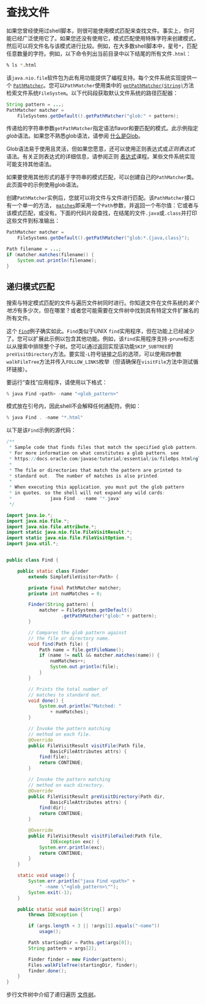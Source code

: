 # 查找文件

如果您曾经使用过shell脚本，则很可能使用模式匹配来查找文件。事实上，你可能已经广泛使用它了。如果您还没有使用它，模式匹配使用特殊字符来创建模式，然后可以将文件名与该模式进行比较。例如，在大多数shell脚本中，星号`*`，匹配任意数量的字符。例如，以下命令列出当前目录中以下结尾的所有文件`.html`：

```bash
% ls *.html
```

该`java.nio.file`软件包为此有用功能提供了编程支持。每个文件系统实现提供一个 [`PathMatcher`](https://docs.oracle.com/javase/8/docs/api/java/nio/file/PathMatcher.html)。您可以`PathMatcher`使用类中的 [`getPathMatcher(String)`](https://docs.oracle.com/javase/8/docs/api/java/nio/file/FileSystem.html#getPathMatcher-java.lang.String-)方法检索文件系统`FileSystem`。以下代码段获取默认文件系统的路径匹配器：

```java
String pattern = ...;
PathMatcher matcher =
    FileSystems.getDefault().getPathMatcher("glob:" + pattern);
```

传递给的字符串参数`getPathMatcher`指定语法flavor和要匹配的模式。此示例指定*glob*语法。如果您不熟悉glob语法，请参阅 [什么是Glob](fileOps.html#glob)。

Glob语法易于使用且灵活，但如果您愿意，还可以使用正则表达式或*正则表达式*语法。有关正则表达式的详细信息，请参阅正则 [表达式](../regex/index.html)课程。某些文件系统实现可能支持其他语法。

如果要使用其他形式的基于字符串的模式匹配，可以创建自己的`PathMatcher`类。此页面中的示例使用glob语法。

创建`PathMatcher`实例后，您就可以将文件与文件进行匹配。该`PathMatcher`接口有一个单一的方法， [`matches`](https://docs.oracle.com/javase/8/docs/api/java/nio/file/PathMatcher.html#matches-java.nio.file.Path-)即采用一个`Path`参数，并返回一个布尔值：它或者与该模式匹配，或没有。下面的代码片段查找，在结尾的文件`.java`或`.class`并打印这些文件到标准输出：

```java
PathMatcher matcher =
    FileSystems.getDefault().getPathMatcher("glob:*.{java,class}");

Path filename = ...;
if (matcher.matches(filename)) {
    System.out.println(filename);
}
```

## 递归模式匹配

搜索与特定模式匹配的文件与遍历文件树同时进行。你知道文件在文件系统的*某个地方*有多少次，但在哪里？或者您可能需要在文件树中找到具有特定文件扩展名的所有文件。

这个 [`Find`](examples/Find.java)例子确实如此。`Find`类似于UNIX `find`实用程序，但在功能上已经减少了。您可以扩展此示例以包含其他功能。例如，该`find`实用程序支持`-prune`标志以从搜索中排除整个子树。您可以通过返回实现该功能`SKIP_SUBTREE`的`preVisitDirectory`方法。要实现`-L`符号链接之后的选项，可以使用四参数`walkFileTree`方法并传入`FOLLOW_LINKS`枚举（但请确保在`visitFile`方法中测试循环链接）。

要运行“查找”应用程序，请使用以下格式：

```java
% java Find <path> -name "<glob_pattern>"
```

模式放在引号内，因此shell不会解释任何通配符。例如：

```java
% java Find . -name "*.html"
```

以下是该`Find`示例的源代码：

```java
/**
 * Sample code that finds files that match the specified glob pattern.
 * For more information on what constitutes a glob pattern, see
 * https://docs.oracle.com/javase/tutorial/essential/io/fileOps.html#glob
 *
 * The file or directories that match the pattern are printed to
 * standard out.  The number of matches is also printed.
 *
 * When executing this application, you must put the glob pattern
 * in quotes, so the shell will not expand any wild cards:
 *              java Find . -name "*.java"
 */

import java.io.*;
import java.nio.file.*;
import java.nio.file.attribute.*;
import static java.nio.file.FileVisitResult.*;
import static java.nio.file.FileVisitOption.*;
import java.util.*;


public class Find {

    public static class Finder
        extends SimpleFileVisitor<Path> {

        private final PathMatcher matcher;
        private int numMatches = 0;

        Finder(String pattern) {
            matcher = FileSystems.getDefault()
                    .getPathMatcher("glob:" + pattern);
        }

        // Compares the glob pattern against
        // the file or directory name.
        void find(Path file) {
            Path name = file.getFileName();
            if (name != null && matcher.matches(name)) {
                numMatches++;
                System.out.println(file);
            }
        }

        // Prints the total number of
        // matches to standard out.
        void done() {
            System.out.println("Matched: "
                + numMatches);
        }

        // Invoke the pattern matching
        // method on each file.
        @Override
        public FileVisitResult visitFile(Path file,
                BasicFileAttributes attrs) {
            find(file);
            return CONTINUE;
        }

        // Invoke the pattern matching
        // method on each directory.
        @Override
        public FileVisitResult preVisitDirectory(Path dir,
                BasicFileAttributes attrs) {
            find(dir);
            return CONTINUE;
        }

        @Override
        public FileVisitResult visitFileFailed(Path file,
                IOException exc) {
            System.err.println(exc);
            return CONTINUE;
        }
    }

    static void usage() {
        System.err.println("java Find <path>" +
            " -name \"<glob_pattern>\"");
        System.exit(-1);
    }

    public static void main(String[] args)
        throws IOException {

        if (args.length < 3 || !args[1].equals("-name"))
            usage();

        Path startingDir = Paths.get(args[0]);
        String pattern = args[2];

        Finder finder = new Finder(pattern);
        Files.walkFileTree(startingDir, finder);
        finder.done();
    }
}
```

步行文件树中介绍了递归遍历 [文件树](walk.html)。